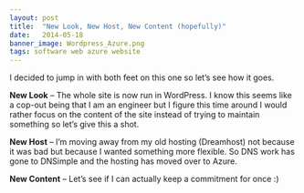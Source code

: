 ```yaml
---
layout: post
title:  "New Look, New Host, New Content (hopefully)"
date:   2014-05-18
banner_image: Wordpress_Azure.png
tags: software web azure website
---
```

I decided to jump in with both feet on this one so let’s see how it goes.

**New Look** – The whole site is now run in WordPress. I know this seems like a cop-out being that I am an engineer but I figure this time around I would rather focus on the content of the site instead of trying to maintain something so let’s give this a shot.

**New Host** – I’m moving away from my old hosting (Dreamhost) not because it was bad but because I wanted something more flexible. So DNS work has gone to DNSimple and the hosting has moved over to Azure.

**New Content** – Let’s see if I can actually keep a commitment for once :)
